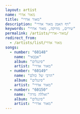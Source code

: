 ```yaml
---
layout: artist
name: מאור אדרי
title: "מאור אדרי"
description: "דף האמן מאור אדרי"
keywords: "שירים, מוזיקה, מאור אדרי"
permalink: /artists/מאור-אדרי/
redirect_from:
  - /artists/list/מאור אדרי
songs:
  - number: "60148"
    name: "אבבאי"
    album: "סינגלים"
    artist: "מאור אדרי"
  - number: "60149"
    name: "הרבי של כולם"
    album: "סינגלים"
    artist: "מאור אדרי"
  - number: "60150"
    name: "ואללה מרה"
    album: "סינגלים"
    artist: "מאור אדרי"
---
```

